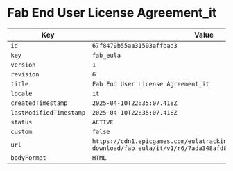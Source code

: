 # Fab End User License Agreement_it

| Key | Value |
| --- | ----- |
| `id` | `67f8479b55aa31593affbad3` |
| `key` | `fab_eula` |
| `version` | `1` |
| `revision` | `6` |
| `title` | `Fab End User License Agreement_it` |
| `locale` | `it` |
| `createdTimestamp` | `2025-04-10T22:35:07.418Z` |
| `lastModifiedTimestamp` | `2025-04-10T22:35:07.418Z` |
| `status` | `ACTIVE` |
| `custom` | `false` |
| `url` | `https://cdn1.epicgames.com/eulatracking-download/fab_eula/it/v1/r6/7ada348afd87f067a20fd2acce2c1714.pdf` |
| `bodyFormat` | `HTML` |

